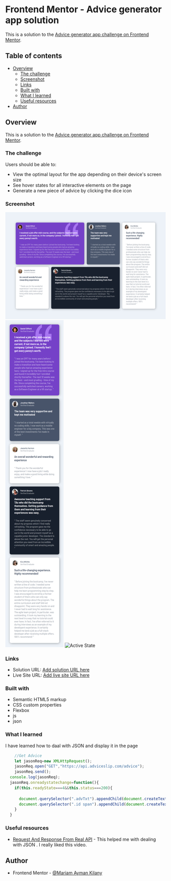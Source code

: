 # Frontend Mentor - Advice generator app solution
This is a solution to the [Advice generator app challenge on Frontend Mentor](https://www.frontendmentor.io/challenges/advice-generator-app-QdUG-13db).

## Table of contents

- [Overview](#overview)
  - [The challenge](#the-challenge)
  - [Screenshot](#screenshot)
  - [Links](#links)
  - [Built with](#built-with)
  - [What I learned](#what-i-learned)
  - [Useful resources](#useful-resources)
- [Author](#author)

## Overview

This is a solution to the [Advice generator app challenge on Frontend Mentor](https://www.frontendmentor.io/challenges/advice-generator-app-QdUG-13db).

### The challenge

Users should be able to:

- View the optimal layout for the app depending on their device's screen size
- See hover states for all interactive elements on the page
- Generate a new piece of advice by clicking the dice icon

### Screenshot

![DeskTop](./screenshot/desktop.png)
![Mobile](./screenshot/mobile.png)
![Active State](./screenshot/activestate.png)

### Links

- Solution URL: [Add solution URL here](https://your-solution-url.com)
- Live Site URL: [Add live site URL here](https://your-live-site-url.com)

### Built with

- Semantic HTML5 markup
- CSS custom properties
- Flexbox
- js
- json

### What I learned

I have learned how to daal with JSON and display it in the page 

```js
    //Get Advice
    let jasonReq=new XMLHttpRequest();
    jasonReq.open("GET","https://api.adviceslip.com/advice");
    jasonReq.send();
  console.log(jasonReq);
  jasonReq.onreadystatechange=function(){
    if(this.readyState===4&&this.status===200){
      
      document.querySelector(".advTxt").appendChild(document.createTextNode(`" ${JSON.parse(jasonReq.response).slip.advice}"`));
      document.querySelector(".id span").appendChild(document.createTextNode(JSON.parse(jasonReq.response).slip.id))
    }
  }
```
### Useful resources

- [Request And Response From Real API](https://www.youtube.com/watch?v=-RmWQYMGeIs&list=PLDoPjvoNmBAx3kiplQR_oeDqLDBUDYwVv&index=178) - This helped me with dealing with JSON . I really liked this video.

## Author

- Frontend Mentor - [@Mariam Ayman Kilany](https://www.frontendmentor.io/profile/mariamkilany)
